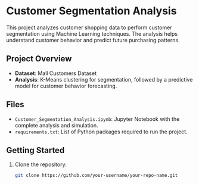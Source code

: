 # Customer Segmentation Analysis

This project analyzes customer shopping data to perform customer segmentation using Machine Learning techniques. The analysis helps understand customer behavior and predict future purchasing patterns.

## Project Overview
- **Dataset**: Mall Customers Dataset
- **Analysis**: K-Means clustering for segmentation, followed by a predictive model for customer behavior forecasting.

## Files
- `Customer_Segmentation_Analysis.ipynb`: Jupyter Notebook with the complete analysis and simulation.
- `requirements.txt`: List of Python packages required to run the project.

## Getting Started

1. Clone the repository:
   ```bash
   git clone https://github.com/your-username/your-repo-name.git
